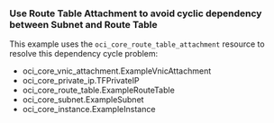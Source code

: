 ### Use Route Table Attachment to avoid cyclic dependency between Subnet and Route Table

This example uses the `oci_core_route_table_attachment` resource to resolve this dependency cycle problem:
 * oci_core_vnic_attachment.ExampleVnicAttachment
 * oci_core_private_ip.TFPrivateIP
 * oci_core_route_table.ExampleRouteTable 
 * oci_core_subnet.ExampleSubnet
 * oci_core_instance.ExampleInstance
